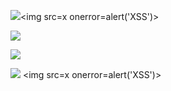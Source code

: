 ![](https://example.com)<img src=x onerror=alert('XSS')>

![](https://example.com)<script>alert('XSS')</script>

![](https://example.com)<!--
<img src=x onerror=alert('XSS')>
-->

![](https://example.com)
<img src=x onerror=alert('XSS')>